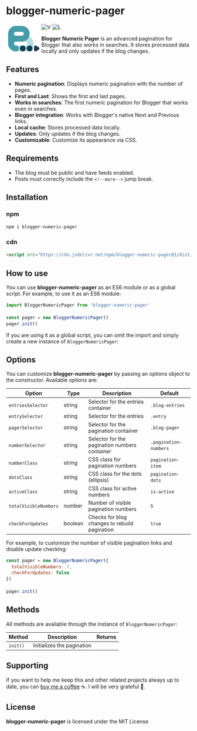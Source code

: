 # blogger-numeric-pager

<img src="https://raw.githubusercontent.com/zkreations/blogger-numeric-pager/main/logo.png" align="left" />

![V](https://img.shields.io/npm/v/blogger-numeric-pager) ![L](https://img.shields.io/npm/l/blogger-numeric-pager)

**Blogger Numeric Pager** is an advanced pagination for Blogger that also works in searches. It stores processed data locally and only updates if the blog changes.

## Features

- **Numeric pagination**: Displays numeric pagination with the number of pages.
- **First and Last**: Shows the first and last pages.
- **Works in searches**: The first numeric pagination for Blogger that works even in searches.
- **Blogger integration**: Works with Blogger's native Next and Previous links.
- **Local cache**: Stores processed data locally.
- **Updates**: Only updates if the blog changes.
- **Customizable**: Customize its appearance via CSS.

## Requirements

- The blog must be public and have feeds enabled.
- Posts must correctly include the `<!--more-->` jump break.

## Installation

### npm

```bash
npm i blogger-numeric-pager
```

### cdn

```html
<script src="https://cdn.jsdelivr.net/npm/blogger-numeric-pager@1/dist/main.min.js" defer></script>
```

## How to use

You can use **blogger-numeric-pager** as an ES6 module or as a global script. For example, to use it as an ES6 module:

```javascript
import BloggerNumericPager from 'blogger-numeric-pager'

const pager = new BloggerNumericPager()
pager.init()
```

If you are using it as a global script, you can omit the import and simply create a new instance of `BloggerNumericPager`:

## Options

You can customize **blogger-numeric-pager** by passing an options object to the constructor. Available options are:

| Option                | Type    | Description                                      | Default                |
|-----------------------|---------|--------------------------------------------------|------------------------|
| `entriesSelector`     | string  | Selector for the entries container               | `.blog-entries`        |
| `entrySelector`       | string  | Selector for the entries                         | `.entry`               |
| `pagerSelector`       | string  | Selector for the pagination container            | `.blog-pager`          |
| `numberSelector`      | string  | Selector for the pagination numbers container    | `.pagination-numbers`  |
| `numberClass`         | string  | CSS class for pagination numbers                 | `pagination-item`      |
| `dotsClass`           | string  | CSS class for the dots (ellipsis)                | `pagination-dots`      |
| `activeClass`         | string  | CSS class for active numbers                     | `is-active`            |
| `totalVisibleNumbers` | number  | Number of visible pagination numbers             | `5`                    |
| `checkForUpdates`     | boolean | Checks for blog changes to rebuild pagination    | `true`                 |

For example, to customize the number of visible pagination links and disable update checking:

```javascript
const pager = new BloggerNumericPager({
  totalVisibleNumbers: 7,
  checkForUpdates: false
})

pager.init()
```

## Methods

All methods are available through the instance of `BloggerNumericPager`:

| Method          | Description                   | Returns |
|-----------------|-------------------------------|---------|
| `init()`        | Initializes the pagination    | <Promise> |


## Supporting

If you want to help me keep this and other related projects always up to date, you can [buy me a coffee](https://ko-fi.com/zkreations) ☕. I will be very grateful 👏.

## License

**blogger-numeric-pager** is licensed under the MIT License
